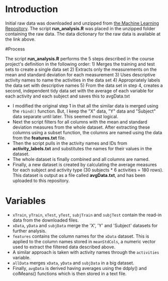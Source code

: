 # Introduction

Initial raw data was downloaded and unzipped from [the Machine Learning Repository]( http://archive.ics.uci.edu/ml/datasets/Human+Activity+Recognition+Using+Smartphones).
The script **run_analysis.R** was placed in the unzipped folder containing 
the raw data.  The data dictionary for the raw data is available at the link above.

#Process

The script **run_analysis.R** performs the 5 steps described in the course project's definition in the following order:
	1) Merges the training and test sets to create a single data set
	2) Extracts only the measurements on the mean and standard deviation
	   for each measurement
	3) Uses descriptive activity names to name the activities in the data 
	   set
	4) Appropriately labels the data set with descriptive names
	5) From the data set in step 4, creates a second, independent tidy 
	   data set with the average of each variable for each activity and 
	   each subject and saves this to avgData.txt

* I modified the original step 1 in that all the similar data is merged 
  using the `rbind()` function. But, I keep the "X" data, "Y" data and "Subject" data separate until later.  This seemed most logical.
* Next the script filters for all columns with the mean and standard 
  deviation measures from the whole dataset. After extracting these 
  columns using a subset function, the columns are named using the data 
  from the **features.txt** file.
* Then the script pulls in the activity names and IDs from **activity_labels.txt** 
  and substitutes the names for their values in the dataset.
* The whole dataset is finally combined and all columns are named.
* Finally, a new dataset is created by calculating the average measures for 
  each subject and activity type (30 subjects * 6 activities = 180 rows). This 
  dataset is output as a file called **avgData.txt**, and has been uploaded to 
  this repository.

# Variables

* `xTrain`, `yTrain`, `xTest`, `yTest`, `subjTrain` and `subjTest` 
   contain the read-in data from the downloaded files.
* `xData`, `yData` and `subjData` merge the 'X', 'Y' and 'Subject' datasets 
  for further analysis.
* `features` contains the column names for the `xData` dataset.  This is 
  applied to the column names stored in `meanStdCols`, a numeric vector 
  used to extract the filtered data described above.
* A similar approach is taken with activity names through the `activities` variable.
* `allData` merges `xData`, `yData` and `subjData` in a big dataset.
* Finally, `avgData` is derived having averages using the ddply() and colMeans()
  functions which is then stored in a text file. 
